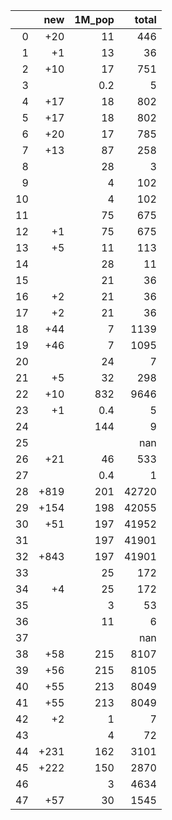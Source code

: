 |    |   new |   1M_pop |   total |
|---:|------:|---------:|--------:|
|  0 |   +20 |     11   |     446 |
|  1 |    +1 |     13   |      36 |
|  2 |   +10 |     17   |     751 |
|  3 |       |      0.2 |       5 |
|  4 |   +17 |     18   |     802 |
|  5 |   +17 |     18   |     802 |
|  6 |   +20 |     17   |     785 |
|  7 |   +13 |     87   |     258 |
|  8 |       |     28   |       3 |
|  9 |       |      4   |     102 |
| 10 |       |      4   |     102 |
| 11 |       |     75   |     675 |
| 12 |    +1 |     75   |     675 |
| 13 |    +5 |     11   |     113 |
| 14 |       |     28   |      11 |
| 15 |       |     21   |      36 |
| 16 |    +2 |     21   |      36 |
| 17 |    +2 |     21   |      36 |
| 18 |   +44 |      7   |    1139 |
| 19 |   +46 |      7   |    1095 |
| 20 |       |     24   |       7 |
| 21 |    +5 |     32   |     298 |
| 22 |   +10 |    832   |    9646 |
| 23 |    +1 |      0.4 |       5 |
| 24 |       |    144   |       9 |
| 25 |       |          |     nan |
| 26 |   +21 |     46   |     533 |
| 27 |       |      0.4 |       1 |
| 28 |  +819 |    201   |   42720 |
| 29 |  +154 |    198   |   42055 |
| 30 |   +51 |    197   |   41952 |
| 31 |       |    197   |   41901 |
| 32 |  +843 |    197   |   41901 |
| 33 |       |     25   |     172 |
| 34 |    +4 |     25   |     172 |
| 35 |       |      3   |      53 |
| 36 |       |     11   |       6 |
| 37 |       |          |     nan |
| 38 |   +58 |    215   |    8107 |
| 39 |   +56 |    215   |    8105 |
| 40 |   +55 |    213   |    8049 |
| 41 |   +55 |    213   |    8049 |
| 42 |    +2 |      1   |       7 |
| 43 |       |      4   |      72 |
| 44 |  +231 |    162   |    3101 |
| 45 |  +222 |    150   |    2870 |
| 46 |       |      3   |    4634 |
| 47 |   +57 |     30   |    1545 |